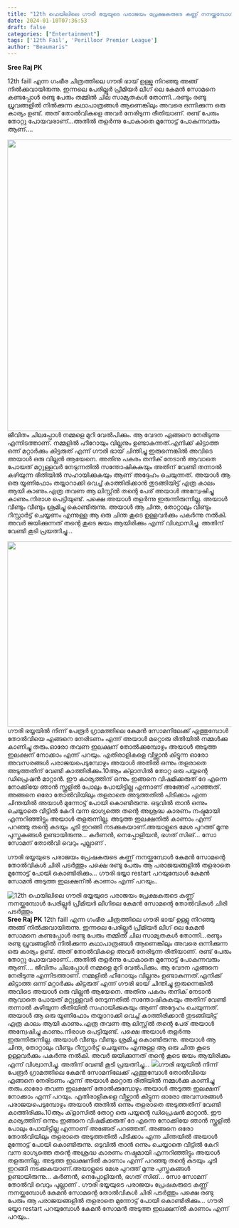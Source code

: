 ```yaml
---
title: "12th ഫെയിലിലെ ഗൗരി ഭയ്യയുടെ പരാജയം പ്രേക്ഷകരുടെ കണ്ണ് നനയ്ക്കുമ്പോൾ പേരില്ലൂർ പ്രീമിയർ ലീഗിലെ കേമൻ സോമന്റെ തോൽവികൾ ചിരി പടർത്തും"
date: 2024-01-10T07:36:53
draft: false
categories: ["Entertainment"]
tags: ['12th Fail', 'Perilloor Premier League']
author: "Beaumaris"
---
```


<strong>Sree Raj PK </strong>

12th faill എന്ന ഗംഭീര ചിത്രത്തിലെ ഗൗരി ഭായ് ഉള്ളു നിറഞ്ഞു അങ്ങ് നിൽക്കുവായിരുന്നു. ഇന്നലെ പേരില്ലൂർ പ്രീമിയർ ലീഗ് ലെ കേമൻ സോമനെ കണ്ടപ്പോൾ രണ്ടു പേരും തമ്മിൽ ചില സാമ്യതകൾ തോന്നി...രണ്ടും രണ്ടു ധ്രുവങ്ങളിൽ നിൽക്കുന്ന കഥാപാത്രങ്ങൾ ആണെങ്കിലും അവരെ ഒന്നിക്കുന്ന ഒരു കാര്യം ഉണ്ട്. അത് തോൽവികളെ അവർ നേരിടുന്ന രീതിയാണ്. രണ്ട് പേരും തോറ്റു പോയവരാണ്...അതിൽ തളർന്നു പോകാതെ മുന്നോട്ട് പോകുന്നവരും ആണ്....

<img class=" wp-image-437433 aligncenter" src="https://cdn.boolokam.com/articles/2024/01/wwwww-2.jpg" alt="" width="655" height="655" />ജീവിതം ചിലപ്പോൾ നമ്മളെ മുറി വേൽപിക്കും. ആ വേദന എങ്ങനെ നേരിടുന്നു എന്നിടത്താണ്. നമ്മളിൽ ഹീറോയും വില്ലനും ഉണ്ടാകുന്നത്.എനിക്ക് കിട്ടാത്ത ഒന്ന് മറ്റാർക്കും കിട്ടരുത് എന്ന് ഗൗരി ഭായ് ചിന്തിച്ചു ഇരുന്നെങ്കിൽ അവിടെ അയാൾ ഒരു വില്ലൻ ആയേനെ. അതിനു പകരം തനിക് നേടാൻ ആവാതെ പോയത് മറ്റുള്ളവർ നേടുന്നതിൽ സന്തോഷികുകയും അതിന് വേണ്ടി തന്നാൽ കഴിയുന്ന രീതിയിൽ സഹായിക്കുകയും ആണ് അദ്ദേഹം ചെയുന്നത്. അയാൾ ആ ഒരു യൂണിഫോം തയ്യാറാക്കി വെച്ച് കാത്തിരിക്കാൻ തുടങ്ങിയിട്ട് എത്ര കാലം ആയി കാണും.എത്ര തവണ ആ ലിസ്റ്റ്ൽ തന്റെ പേര് അയാൾ അന്വേഷിച്ചു കാണും.നിരാശ പെട്ടിയുണ്ട്. പക്ഷെ അയാൾ തളർന്നു ഇരുന്നിരുന്നില്ല. അയാൾ വീണ്ടും വീണ്ടും ശ്രമിച്ചു കൊണ്ടിരുന്നു. അയാൾ ആ ചിന്ത, തോറ്റാലും വീണ്ടും റീസ്റ്റാർട്ട് ചെയ്യണം എന്നുള്ള ആ ഒരു ചിന്ത കൂടെ ഉള്ളവർക്കും പകർന്നു നൽകി. അവർ ജയിക്കുന്നത് തന്റെ കൂടെ ജയം ആയിരിക്കും എന്ന് വിശ്വാസിച്ചു. അതിന് വേണ്ടി കൂടി പ്രയത്നിച്ചു...

<img class="alignnone size-full wp-image-437434" src="https://cdn.boolokam.com/articles/2024/01/qfqfqqf.jpg" alt="" width="687" height="417" />ഗൗരി ഭയ്യയിൽ നിന്ന് പേരൂർ ഗ്രാമത്തിലെ കേമൻ സോമനിലേക്ക് എത്തുമ്പോൾ തോൽവിയെ എങ്ങനെ നേരിടണം എന്ന് അയാൾ മറ്റൊരു രീതിയിൽ നമ്മൾക്കു കാണിച്ചു തരും.ഓരോ തവണ ഇലക്ഷന് തോൽക്കുമ്പോഴും അയാൾ അടുത്ത ഇലക്ഷന് നോക്കാം എന്ന് പറയും. എതിരാളികളെ വീഴ്ത്താൻ കിട്ടുന്ന ഓരോ അവസരങ്ങൾ പരാജയപെടുമ്പോഴും അയാൾ അതിൽ ഒന്നും തളരാതെ അടുത്തതിന് വേണ്ടി കാത്തിരിക്കും.10ആം ക്‌ളാസിൽ തോറ്റ ഒരു പയ്യന്റെ ഡിപ്രെഷൻ മാറ്റാൻ. ഈ കാര്യത്തിന് ഒന്നും ഇങ്ങനെ വിഷമിക്കരുത് ദേ എന്നെ നോക്കിയേ ഞാൻ സ്കൂളിൽ പോലും പോയിട്ടില്ല എന്നാണ് അങ്ങേര് പറഞ്ഞത്. അങ്ങനെ ഒരോ തോൽവിയിലും തളരാതെ അടുത്തതിൽ പിടിക്കാം എന്ന ചിന്തയിൽ അയാൾ മുന്നോട്ട് പോയി കൊണ്ടിരുന്നു. ഒടുവിൽ താൻ ഒന്നും ചെയ്യാതെ വീട്ടിൽ കേറി വന്ന ഭാഗ്യത്തെ തന്റെ അശ്രദ്ധ കാരണം നഷ്ടമായി എന്നറിഞ്ഞിട്ടും അയാൾ തളരുന്നില്ല. അടുത്ത ഇലക്ഷനിൽ കാണാം എന്ന് പറഞ്ഞു തന്റെ കുടയും ചൂടി ഇറങ്ങി നടക്കുകയാണ്.അയാളുടെ മേശ പുറത്ത് മൂന്നു പുസ്തകങ്ങൾ ഉണ്ടായിരുന്നു... കർണൻ, നെപ്പോളിയൻ, ഭഗത് സിങ്... സോ സോമന് തോൽവി വെറും പുല്ലാണ് .

ഗൗരി ഭയ്യയുടെ പരാജയം പ്രേഷകരുടെ കണ്ണ് നനയ്ക്കുമ്പോൾ കേമൻ സോമന്റെ തോൽവികൾ ചിരി പടർത്തും പക്ഷെ രണ്ടു പേരും ആ പരാജയങ്ങളിൽ തളരാതെ മുന്നോട്ട് പോയി കൊണ്ടിരിക്കും...
ഗൗരി ഭയ്യാ restart പറയുമ്പോൾ കേമൻ സോമൻ അടുത്ത ഇലക്ഷന്ൽ കാണാം എന്ന് പറയും..


![12th ഫെയിലിലെ ഗൗരി ഭയ്യയുടെ പരാജയം പ്രേക്ഷകരുടെ കണ്ണ് നനയ്ക്കുമ്പോൾ പേരില്ലൂർ പ്രീമിയർ ലീഗിലെ കേമൻ സോമന്റെ തോൽവികൾ ചിരി പടർത്തും](https://cdn.boolokam.com/articles/2024/01/wwwww-2.jpg)**Sree Raj PK** 12th faill എന്ന ഗംഭീര ചിത്രത്തിലെ ഗൗരി ഭായ് ഉള്ളു നിറഞ്ഞു അങ്ങ് നിൽക്കുവായിരുന്നു. ഇന്നലെ പേരില്ലൂർ പ്രീമിയർ ലീഗ് ലെ കേമൻ സോമനെ കണ്ടപ്പോൾ രണ്ടു പേരും തമ്മിൽ ചില സാമ്യതകൾ തോന്നി...രണ്ടും രണ്ടു ധ്രുവങ്ങളിൽ നിൽക്കുന്ന കഥാപാത്രങ്ങൾ ആണെങ്കിലും അവരെ ഒന്നിക്കുന്ന ഒരു കാര്യം ഉണ്ട്. അത് തോൽവികളെ അവർ നേരിടുന്ന രീതിയാണ്. രണ്ട് പേരും തോറ്റു പോയവരാണ്...അതിൽ തളർന്നു പോകാതെ മുന്നോട്ട് പോകുന്നവരും ആണ്.... ജീവിതം ചിലപ്പോൾ നമ്മളെ മുറി വേൽപിക്കും. ആ വേദന എങ്ങനെ നേരിടുന്നു എന്നിടത്താണ്. നമ്മളിൽ ഹീറോയും വില്ലനും ഉണ്ടാകുന്നത്.എനിക്ക് കിട്ടാത്ത ഒന്ന് മറ്റാർക്കും കിട്ടരുത് എന്ന് ഗൗരി ഭായ് ചിന്തിച്ചു ഇരുന്നെങ്കിൽ അവിടെ അയാൾ ഒരു വില്ലൻ ആയേനെ. അതിനു പകരം തനിക് നേടാൻ ആവാതെ പോയത് മറ്റുള്ളവർ നേടുന്നതിൽ സന്തോഷികുകയും അതിന് വേണ്ടി തന്നാൽ കഴിയുന്ന രീതിയിൽ സഹായിക്കുകയും ആണ് അദ്ദേഹം ചെയുന്നത്. അയാൾ ആ ഒരു യൂണിഫോം തയ്യാറാക്കി വെച്ച് കാത്തിരിക്കാൻ തുടങ്ങിയിട്ട് എത്ര കാലം ആയി കാണും.എത്ര തവണ ആ ലിസ്റ്റ്ൽ തന്റെ പേര് അയാൾ അന്വേഷിച്ചു കാണും.നിരാശ പെട്ടിയുണ്ട്. പക്ഷെ അയാൾ തളർന്നു ഇരുന്നിരുന്നില്ല. അയാൾ വീണ്ടും വീണ്ടും ശ്രമിച്ചു കൊണ്ടിരുന്നു. അയാൾ ആ ചിന്ത, തോറ്റാലും വീണ്ടും റീസ്റ്റാർട്ട് ചെയ്യണം എന്നുള്ള ആ ഒരു ചിന്ത കൂടെ ഉള്ളവർക്കും പകർന്നു നൽകി. അവർ ജയിക്കുന്നത് തന്റെ കൂടെ ജയം ആയിരിക്കും എന്ന് വിശ്വാസിച്ചു. അതിന് വേണ്ടി കൂടി പ്രയത്നിച്ചു... ![](https://cdn.boolokam.com/articles/2024/01/qfqfqqf.jpg)ഗൗരി ഭയ്യയിൽ നിന്ന് പേരൂർ ഗ്രാമത്തിലെ കേമൻ സോമനിലേക്ക് എത്തുമ്പോൾ തോൽവിയെ എങ്ങനെ നേരിടണം എന്ന് അയാൾ മറ്റൊരു രീതിയിൽ നമ്മൾക്കു കാണിച്ചു തരും.ഓരോ തവണ ഇലക്ഷന് തോൽക്കുമ്പോഴും അയാൾ അടുത്ത ഇലക്ഷന് നോക്കാം എന്ന് പറയും. എതിരാളികളെ വീഴ്ത്താൻ കിട്ടുന്ന ഓരോ അവസരങ്ങൾ പരാജയപെടുമ്പോഴും അയാൾ അതിൽ ഒന്നും തളരാതെ അടുത്തതിന് വേണ്ടി കാത്തിരിക്കും.10ആം ക്‌ളാസിൽ തോറ്റ ഒരു പയ്യന്റെ ഡിപ്രെഷൻ മാറ്റാൻ. ഈ കാര്യത്തിന് ഒന്നും ഇങ്ങനെ വിഷമിക്കരുത് ദേ എന്നെ നോക്കിയേ ഞാൻ സ്കൂളിൽ പോലും പോയിട്ടില്ല എന്നാണ് അങ്ങേര് പറഞ്ഞത്. അങ്ങനെ ഒരോ തോൽവിയിലും തളരാതെ അടുത്തതിൽ പിടിക്കാം എന്ന ചിന്തയിൽ അയാൾ മുന്നോട്ട് പോയി കൊണ്ടിരുന്നു. ഒടുവിൽ താൻ ഒന്നും ചെയ്യാതെ വീട്ടിൽ കേറി വന്ന ഭാഗ്യത്തെ തന്റെ അശ്രദ്ധ കാരണം നഷ്ടമായി എന്നറിഞ്ഞിട്ടും അയാൾ തളരുന്നില്ല. അടുത്ത ഇലക്ഷനിൽ കാണാം എന്ന് പറഞ്ഞു തന്റെ കുടയും ചൂടി ഇറങ്ങി നടക്കുകയാണ്.അയാളുടെ മേശ പുറത്ത് മൂന്നു പുസ്തകങ്ങൾ ഉണ്ടായിരുന്നു... കർണൻ, നെപ്പോളിയൻ, ഭഗത് സിങ്... സോ സോമന് തോൽവി വെറും പുല്ലാണ് . ഗൗരി ഭയ്യയുടെ പരാജയം പ്രേഷകരുടെ കണ്ണ് നനയ്ക്കുമ്പോൾ കേമൻ സോമന്റെ തോൽവികൾ ചിരി പടർത്തും പക്ഷെ രണ്ടു പേരും ആ പരാജയങ്ങളിൽ തളരാതെ മുന്നോട്ട് പോയി കൊണ്ടിരിക്കും... ഗൗരി ഭയ്യാ restart പറയുമ്പോൾ കേമൻ സോമൻ അടുത്ത ഇലക്ഷന്ൽ കാണാം എന്ന് പറയും..
